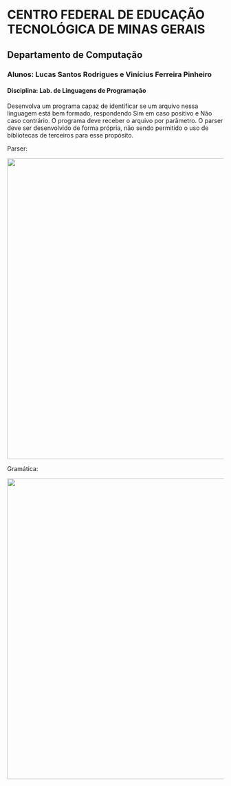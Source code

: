 # <b>CENTRO FEDERAL DE EDUCAÇÃO TECNOLÓGICA DE MINAS GERAIS	</b>
## <p>Departamento de Computação

### <p>Alunos: Lucas Santos Rodrigues e Vinícius Ferreira Pinheiro
#### <p>Disciplina: Lab. de Linguagens de Programação
<p>Desenvolva um programa capaz de identificar se um arquivo nessa linguagem está bem formado, respondendo Sim em caso positivo e Não caso contrário. O programa deve receber o arquivo por parâmetro. O parser deve ser desenvolvido de forma própria, não sendo permitido o uso de bibliotecas de terceiros para esse propósito.

<p>Parser:
<p><img src="https://github.com/vini-2205/Interpretador-QML/blob/master/parser.png" width="700px"/>
<p><p> Gramática:
<p><img src="https://github.com/vini-2205/Interpretador-QML/blob/master/gramatica.png" width="700px"/>
